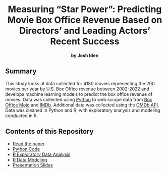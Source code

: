 <h1 align="center">Measuring “Star Power”: Predicting Movie Box Office Revenue Based on Directors’ and Leading Actors’ Recent Success</h1>
<p align="center"><b>by Josh Iden</b></p>

## Summary
This study looks at data collected for 4180 movies representing the 200 movies per year by U.S. Box Office revenue between 2002-2022 and develops machine learning models to predict the box office revenue of movies. Data was collected using [Python](https://github.com/josh1den/portfolio/blob/main/CUNY-MSDS/CAPSTONE/PYTHON/movie_data.py) to web scrape data from [Box Office Mojo](https://www.boxofficemojo.com/) and [IMDb](https://www.imdb.com/). Additional data was collected using the [OMDb API](https://www.omdbapi.com/). Data was cleaned in Python and R, with exploratory analysis and modeling conducted in R. 

## Contents of this Repository

* [Read the paper](https://github.com/josh1den/portfolio/blob/main/box-office/paper.pdf)
* [Python Code](https://github.com/josh1den/portfolio/tree/main/box-office/python)
* [R Exploratory Data Analysis](https://josh1den.github.io/portfolio/box-office/R/Analysis.html)
* [R Data Modeling](https://josh1den.github.io/portfolio/box-office/R/Modeling.html)
* [Presentation Slides](https://josh1den.github.io/portfolio/box-office/R/Presentation.html#/)

